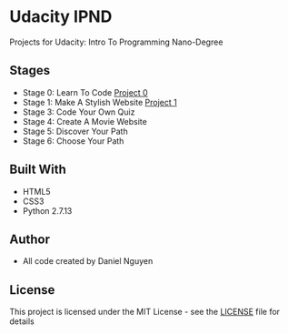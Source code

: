 # Udacity IPND
Projects for Udacity: Intro To Programming Nano-Degree

## Stages
<!-- Add links to each stage -->
* Stage 0: Learn To Code [Project 0](https://ziggysauce.github.io/udacity_IPND/Stage%200/Notes.html)
* Stage 1: Make A Stylish Website [Project 1](https://ziggysauce.github.io/udacity_IPND/Stage%201/index.html)
* Stage 3: Code Your Own Quiz
* Stage 4: Create A Movie Website
* Stage 5: Discover Your Path
* Stage 6: Choose Your Path
 
## Built With
* HTML5
* CSS3
* Python 2.7.13
 
## Author
* All code created by Daniel Nguyen
 
## License
This project is licensed under the MIT License - see the [LICENSE](https://github.com/ziggysauce/udacity_IPND/blob/master/LICENSE) file for details
